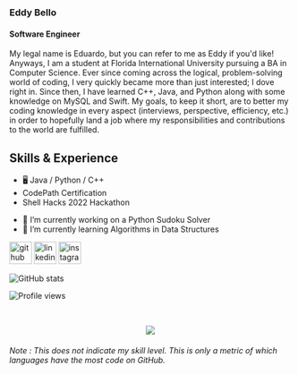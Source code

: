 ### Eddy Bello
#### Software Engineer
My legal name is Eduardo, but you can refer to me as Eddy if you'd like! Anyways, I am a student at Florida International University pursuing a BA in Computer Science. Ever since coming across the logical, problem-solving world of coding, I very quickly became more than just interested; I dove right in. Since then, I have learned C++, Java, and Python along with some knowledge on MySQL and Swift. My goals, to keep it short, are to better my coding knowledge in every aspect (interviews, perspective, efficiency, etc.) in order to hopefully land a job where my responsibilities and contributions to the world are fulfilled.

## Skills & Experience
* 🖥 Java / Python / C++
* CodePath Certification
* Shell Hacks 2022 Hackathon

- 🔭 I’m currently working on a Python Sudoku Solver 
- 🌱 I’m currently learning Algorithms in Data Structures 


[<img src='https://cdn.jsdelivr.net/npm/simple-icons@3.0.1/icons/github.svg' alt='github' height='40'>](https://github.com/eddybello)  [<img src='https://cdn.jsdelivr.net/npm/simple-icons@3.0.1/icons/linkedin.svg' alt='linkedin' height='40'>](https://www.linkedin.com/in/eduardobelloo2003/)  [<img src='https://cdn.jsdelivr.net/npm/simple-icons@3.0.1/icons/instagram.svg' alt='instagram' height='40'>](https://www.instagram.com/eduardobelloo/)  

![GitHub stats](https://github-readme-stats.vercel.app/api?username=eddybello&show_icons=true)  

![Profile views](https://gpvc.arturio.dev/eddybello)  

<br>
<p align='center'>
<img src="https://github-readme-stats.anuraghazra1.vercel.app/api/top-langs/?username=eddybello&theme=dark&hide_border=true&no-bg=true&no-frame=true&langs_count=10">
</p>
<p align='center'>
<h6>Note : This does not indicate my skill level. This is only a metric of which languages have the most code on GitHub.</h6>
</p>
